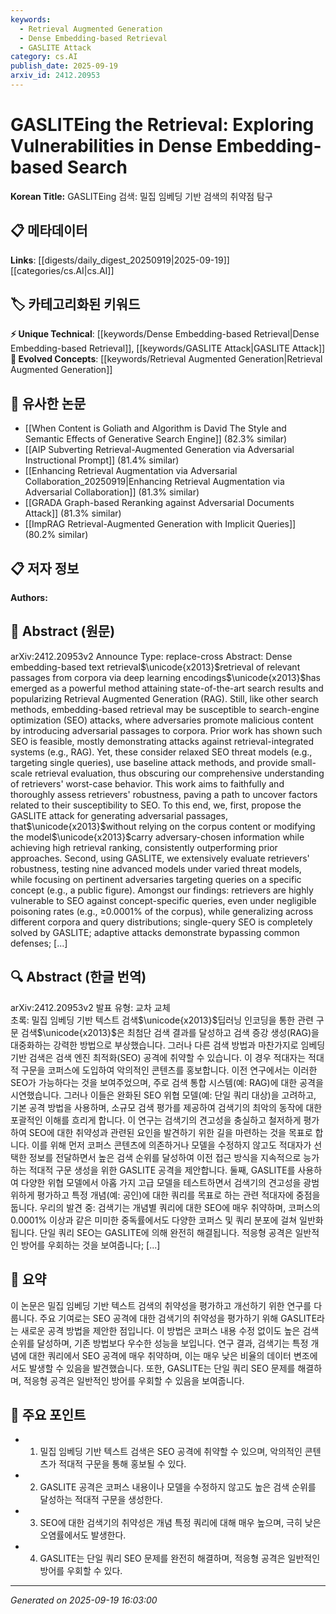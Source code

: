 ```yaml
---
keywords:
  - Retrieval Augmented Generation
  - Dense Embedding-based Retrieval
  - GASLITE Attack
category: cs.AI
publish_date: 2025-09-19
arxiv_id: 2412.20953
---
```


<!-- KEYWORD_LINKING_METADATA:
{
  "processed_timestamp": "2025-09-22 21:42:29.216685",
  "vocabulary_version": "1.0",
  "selected_keywords": [
    "Retrieval Augmented Generation",
    "Dense Embedding-based Retrieval",
    "GASLITE Attack"
  ],
  "rejected_keywords": [
    "Search Engine Optimization Attacks",
    "Adversarial Passages"
  ],
  "similarity_scores": {
    "Retrieval Augmented Generation": 0.82,
    "Dense Embedding-based Retrieval": 0.78,
    "GASLITE Attack": 0.79
  },
  "extraction_method": "AI_prompt_based",
  "budget_applied": true
}
-->


# GASLITEing the Retrieval: Exploring Vulnerabilities in Dense Embedding-based Search

**Korean Title:** GASLITEing 검색: 밀집 임베딩 기반 검색의 취약점 탐구

## 📋 메타데이터

**Links**: [[digests/daily_digest_20250919|2025-09-19]]   [[categories/cs.AI|cs.AI]]

## 🏷️ 카테고리화된 키워드
**⚡ Unique Technical**: [[keywords/Dense Embedding-based Retrieval|Dense Embedding-based Retrieval]], [[keywords/GASLITE Attack|GASLITE Attack]]
**🚀 Evolved Concepts**: [[keywords/Retrieval Augmented Generation|Retrieval Augmented Generation]]

## 🔗 유사한 논문
- [[When Content is Goliath and Algorithm is David The Style and Semantic Effects of Generative Search Engine]] (82.3% similar)
- [[AIP Subverting Retrieval-Augmented Generation via Adversarial Instructional Prompt]] (81.4% similar)
- [[Enhancing Retrieval Augmentation via Adversarial Collaboration_20250919|Enhancing Retrieval Augmentation via Adversarial Collaboration]] (81.3% similar)
- [[GRADA Graph-based Reranking against Adversarial Documents Attack]] (81.3% similar)
- [[ImpRAG Retrieval-Augmented Generation with Implicit Queries]] (80.2% similar)

## 📋 저자 정보

**Authors:** 

## 📄 Abstract (원문)

arXiv:2412.20953v2 Announce Type: replace-cross 
Abstract: Dense embedding-based text retrieval$\unicode{x2013}$retrieval of relevant passages from corpora via deep learning encodings$\unicode{x2013}$has emerged as a powerful method attaining state-of-the-art search results and popularizing Retrieval Augmented Generation (RAG). Still, like other search methods, embedding-based retrieval may be susceptible to search-engine optimization (SEO) attacks, where adversaries promote malicious content by introducing adversarial passages to corpora. Prior work has shown such SEO is feasible, mostly demonstrating attacks against retrieval-integrated systems (e.g., RAG). Yet, these consider relaxed SEO threat models (e.g., targeting single queries), use baseline attack methods, and provide small-scale retrieval evaluation, thus obscuring our comprehensive understanding of retrievers' worst-case behavior. This work aims to faithfully and thoroughly assess retrievers' robustness, paving a path to uncover factors related to their susceptibility to SEO. To this end, we, first, propose the GASLITE attack for generating adversarial passages, that$\unicode{x2013}$without relying on the corpus content or modifying the model$\unicode{x2013}$carry adversary-chosen information while achieving high retrieval ranking, consistently outperforming prior approaches. Second, using GASLITE, we extensively evaluate retrievers' robustness, testing nine advanced models under varied threat models, while focusing on pertinent adversaries targeting queries on a specific concept (e.g., a public figure). Amongst our findings: retrievers are highly vulnerable to SEO against concept-specific queries, even under negligible poisoning rates (e.g., $\geq$0.0001% of the corpus), while generalizing across different corpora and query distributions; single-query SEO is completely solved by GASLITE; adaptive attacks demonstrate bypassing common defenses; [...]

## 🔍 Abstract (한글 번역)

arXiv:2412.20953v2 발표 유형: 교차 교체  
초록: 밀집 임베딩 기반 텍스트 검색$\unicode{x2013}$딥러닝 인코딩을 통한 관련 구문 검색$\unicode{x2013}$은 최첨단 검색 결과를 달성하고 검색 증강 생성(RAG)을 대중화하는 강력한 방법으로 부상했습니다. 그러나 다른 검색 방법과 마찬가지로 임베딩 기반 검색은 검색 엔진 최적화(SEO) 공격에 취약할 수 있습니다. 이 경우 적대자는 적대적 구문을 코퍼스에 도입하여 악의적인 콘텐츠를 홍보합니다. 이전 연구에서는 이러한 SEO가 가능하다는 것을 보여주었으며, 주로 검색 통합 시스템(예: RAG)에 대한 공격을 시연했습니다. 그러나 이들은 완화된 SEO 위협 모델(예: 단일 쿼리 대상)을 고려하고, 기본 공격 방법을 사용하며, 소규모 검색 평가를 제공하여 검색기의 최악의 동작에 대한 포괄적인 이해를 흐리게 합니다. 이 연구는 검색기의 견고성을 충실하고 철저하게 평가하여 SEO에 대한 취약성과 관련된 요인을 발견하기 위한 길을 마련하는 것을 목표로 합니다. 이를 위해 먼저 코퍼스 콘텐츠에 의존하거나 모델을 수정하지 않고도 적대자가 선택한 정보를 전달하면서 높은 검색 순위를 달성하여 이전 접근 방식을 지속적으로 능가하는 적대적 구문 생성을 위한 GASLITE 공격을 제안합니다. 둘째, GASLITE를 사용하여 다양한 위협 모델에서 아홉 가지 고급 모델을 테스트하면서 검색기의 견고성을 광범위하게 평가하고 특정 개념(예: 공인)에 대한 쿼리를 목표로 하는 관련 적대자에 중점을 둡니다. 우리의 발견 중: 검색기는 개념별 쿼리에 대한 SEO에 매우 취약하며, 코퍼스의 0.0001% 이상과 같은 미미한 중독률에서도 다양한 코퍼스 및 쿼리 분포에 걸쳐 일반화됩니다. 단일 쿼리 SEO는 GASLITE에 의해 완전히 해결됩니다. 적응형 공격은 일반적인 방어를 우회하는 것을 보여줍니다; [...]

## 📝 요약

이 논문은 밀집 임베딩 기반 텍스트 검색의 취약성을 평가하고 개선하기 위한 연구를 다룹니다. 주요 기여로는 SEO 공격에 대한 검색기의 취약성을 평가하기 위해 GASLITE라는 새로운 공격 방법을 제안한 점입니다. 이 방법은 코퍼스 내용 수정 없이도 높은 검색 순위를 달성하며, 기존 방법보다 우수한 성능을 보입니다. 연구 결과, 검색기는 특정 개념에 대한 쿼리에서 SEO 공격에 매우 취약하며, 이는 매우 낮은 비율의 데이터 변조에서도 발생할 수 있음을 발견했습니다. 또한, GASLITE는 단일 쿼리 SEO 문제를 해결하며, 적응형 공격은 일반적인 방어를 우회할 수 있음을 보여줍니다.

## 🎯 주요 포인트

- 1. 밀집 임베딩 기반 텍스트 검색은 SEO 공격에 취약할 수 있으며, 악의적인 콘텐츠가 적대적 구문을 통해 홍보될 수 있다.

- 2. GASLITE 공격은 코퍼스 내용이나 모델을 수정하지 않고도 높은 검색 순위를 달성하는 적대적 구문을 생성한다.

- 3. SEO에 대한 검색기의 취약성은 개념 특정 쿼리에 대해 매우 높으며, 극히 낮은 오염률에서도 발생한다.

- 4. GASLITE는 단일 쿼리 SEO 문제를 완전히 해결하며, 적응형 공격은 일반적인 방어를 우회할 수 있다.

---

*Generated on 2025-09-19 16:03:00*
